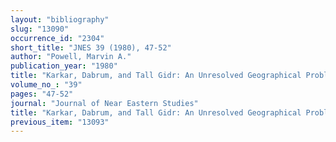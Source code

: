 ```yaml
---
layout: "bibliography"
slug: "13090"
occurrence_id: "2304"
short_title: "JNES 39 (1980), 47-52"
author: "Powell, Marvin A."
publication_year: "1980"
title: "Karkar, Dabrum, and Tall Gidr: An Unresolved Geographical Problem"
volume_no_: "39"
pages: "47-52"
journal: "Journal of Near Eastern Studies"
title: "Karkar, Dabrum, and Tall Gidr: An Unresolved Geographical Problem"
previous_item: "13093"
---
```

